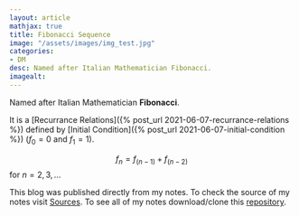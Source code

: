 ```yaml
---
layout: article
mathjax: true
title: Fibonacci Sequence
image: "/assets/images/img_test.jpg"
categories:
- DM
desc: Named after Italian Mathematician Fibonacci. 
imagealt: 
---
```


Named after Italian Mathematician <b>Fibonacci</b>.

It is a [Recurrance Relations]({% post_url 2021-06-07-recurrance-relations %}) defined by [Initial Condition]({% post_url 2021-06-07-initial-condition %}) ($f_0 = 0$ and $f_1 = 1$).


































































































































































































































































































































































$$f_n = f_{(n-1)} + f_{(n-2)}$$ for $n = 2, 3, \dots$


































































































































































































































































































































































This blog was published directly from my notes.
To check the source of my notes visit [Sources](sources.html).
To see all of my notes download/clone this [repository](https://github.com/bovem/CS).